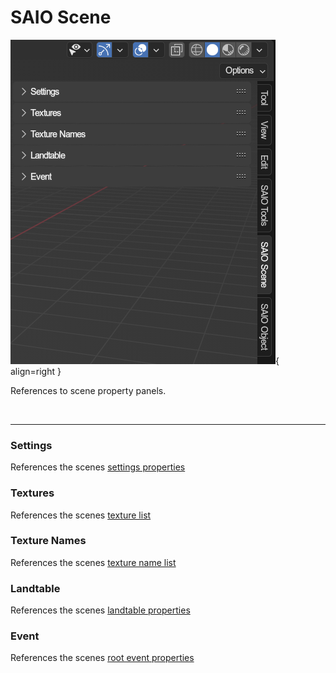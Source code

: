 # SAIO Scene
![](../../img/ui_toolsbar_scene.png){ align=right }

References to scene property panels.

<br clear="right"/>

---

### Settings
References the scenes [settings properties](../scene/settings.md)

### Textures
References the scenes [texture list](../textures.md)

### Texture Names
References the scenes [texture name list](../texturenames.md)

### Landtable
References the scenes [landtable properties](../scene/landtable.md)

### Event
References the scenes [root event properties](../scene/event.md)